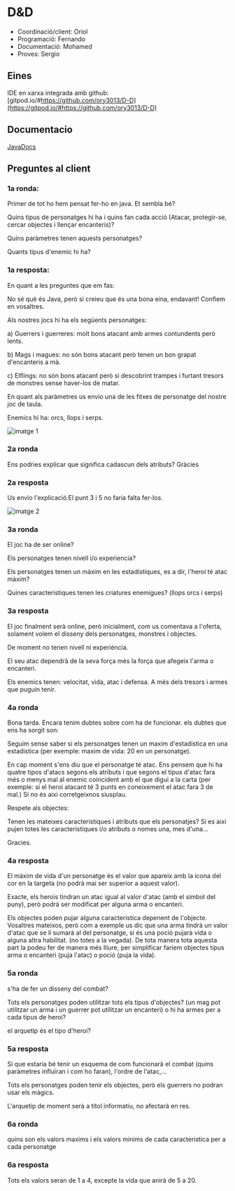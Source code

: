 
# D&D
- Coordinació/client: Oriol
- Programació: Fernando 
- Documentació: Mohamed
- Proves: Sergio
## Eines
IDE en xarxa integrada amb github: [gitpod.io/#https://github.com/ory3013/D-D](https://gitpod.io/#https://github.com/ory3013/D-D)

## Documentacio

[JavaDocs](https://ory3013.github.io/D-D)

## Preguntes al client

### 1a ronda: 
Primer de tot ho hem pensat fer-ho en java. Et sembla bé? 

Quins tipus de personatges hi ha i quins fan cada acció (Atacar, protegir-se, cercar objectes i llençar encanteris)?

Quins paràmetres tenen aquests personatges?

Quants tipus d'enemic hi ha?

### 1a resposta: 
En quant a les preguntes que em fas:

No sé què és Java, però si creieu que és una bona eina, endavant! Confiem en vosaltres.

Als nostres jocs hi ha els següents personatges:

   a) Guerrers i guerreres: molt bons atacant amb armes contundents però lents.
   
   b) Mags i magues: no són bons atacant però tenen un bon grapat d'encanteris a mà.
   
   c) Elflings: no són bons atacant però si descobrint trampes i furtant tresors de monstres sense haver-los de matar.
   
 En quant als paràmetres us envio una de les fitxes de personatge del nostre joc de taula.
 
 Enemics hi ha: orcs, llops i serps.
 

![imatge 1](https://raw.githubusercontent.com/ory3013/D-D/master/imatge1.jpg)
     
### 2a ronda
Ens podries explicar que significa cadascun dels atributs? Gràcies

### 2a resposta
Us envio l'explicació.El punt 3 i 5 no faria falta fer-los.
 
![imatge 2](https://raw.githubusercontent.com/ory3013/D-D/master/imatge2.png)
### 3a ronda
El joc ha de ser online? 

Els personatges tenen nivell i/o experiencia?

Els personatges tenen un màxim en les estadístiques, es a dir, l'heroi té atac màxim?

Quines caracteristiques tenen les criatures enemigues? (llops orcs i serps)

### 3a resposta
 El joc finalment serà online, però inicialment, com us comentava a l'oferta, solament volem el disseny dels personatges, monstres i objectes.
 
  De moment no tenen nivell ni experiència.
  
  El seu atac dependrà de la seva força més la força que afegeix l'arma o encanteri.
  
  Els enemics tenen: velocitat, vida, atac i defensa. A més dels tresors i armes que puguin tenir.
  

###  4a ronda
Bona tarda. Encara tenim dubtes sobre com ha de funcionar. els dubtes que ens ha sorgit son: 

Seguim sense saber si els personatges tenen un maxim d'estadistica en una estadistica (per exemple: maxim de vida: 20 en un personatge).

En cap moment s'ens diu que el personatge té atac. Ens pensem que hi ha quatre tipos d'atacs segons els atributs i que segons el tipus d'atac fara més o menys mal al enemic coincident amb el que digui a la carta (per exemple:  si el heroi atacant té 3 punts en coneixement el atac fara 3 de mal.) Si no és aixi corretgeixnos siusplau.

Respete als objectes:

Tenen les mateixes caracteristiques i atributs que els personatjes? Si es aixi pujen totes les caracteristiques i/o atributs o nomes una, mes d'una... 

Gracies.

### 4a resposta

El màxim de vida d'un personatge és el valor que apareix amb la icona del cor en la targeta (no podrà mai ser superior a aquest valor).

Exacte, els herois tindran un atac igual al valor d'atac (amb el símbol del puny), però podrà ser modificat per alguna arma o encanteri.

Els objectes poden pujar alguna característica depenent de l'objecte. Vosaltres mateixos, però com a exemple us dic que una arma tindrà un valor d'atac que se li sumarà al del personatge, si és una poció pujarà vida o alguna altra habilitat. (no totes a la vegada). De tota manera tota aquesta part la podeu fer de manera més lliure, per simplificar faríem objectes tipus arma o encanteri (puja l'atac) o poció (puja la vida).

### 5a ronda 

s'ha de fer un disseny del combat? 

Tots els personatges poden utilitzar tots els tipus d'objectes? (un mag pot utilitzar un arma i un guerrer pot utilitzar un encanteri) o hi ha armes per a cada tipus de heroi?

el arquetip és el tipo d'heroi? 

### 5a resposta

  Sí que estaria bé tenir un esquema de com funcionarà el combat (quins paràmetres influïran i com ho faran), l'ordre de l'atac,...
  
  Tots els personatges poden tenir els objectes, però els guerrers no podran usar els màgics.
  
  L'arquetip de moment serà a títol informatiu, no afectarà en res.

### 6a ronda 

quins son els valors maxims i els valors minims de cada caracteristica per a cada personatge

### 6a resposta

Tots els valors seran de 1 a 4, excepte la vida que anirà de 5 a 20.

